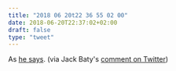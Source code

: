 ```yaml
---
title: "2018 06 20t22 36 55 02 00"
date: 2018-06-20T22:37:02+02:00
draft: false
type: "tweet"
---
```


As [he says](https://jsavalle.com/why-do-i-write-var-log/). (via Jack Baty's [comment on Twitter](https://twitter.com/jackbaty/status/1009443865529548800)) 
